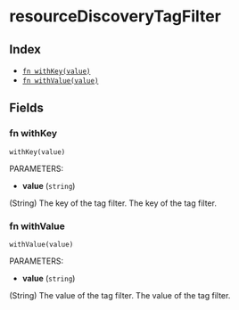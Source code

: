 # resourceDiscoveryTagFilter



## Index

* [`fn withKey(value)`](#fn-withkey)
* [`fn withValue(value)`](#fn-withvalue)

## Fields

### fn withKey

```jsonnet
withKey(value)
```

PARAMETERS:

* **value** (`string`)

(String) The key of the tag filter.
The key of the tag filter.
### fn withValue

```jsonnet
withValue(value)
```

PARAMETERS:

* **value** (`string`)

(String) The value of the tag filter.
The value of the tag filter.